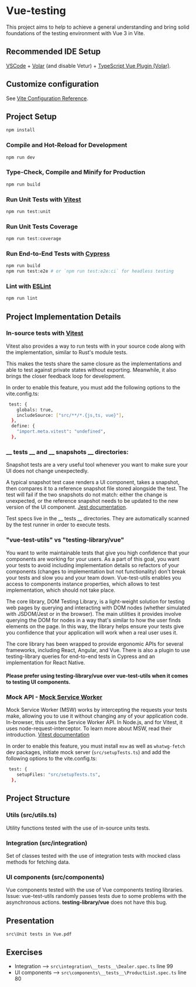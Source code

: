 # Vue-testing

This project aims to help to achieve a general understanding and bring solid foundations of the testing environment with Vue 3 in Vite.

## Recommended IDE Setup

[VSCode](https://code.visualstudio.com/) + [Volar](https://marketplace.visualstudio.com/items?itemName=johnsoncodehk.volar) (and disable Vetur) + [TypeScript Vue Plugin (Volar)](https://marketplace.visualstudio.com/items?itemName=johnsoncodehk.vscode-typescript-vue-plugin).

## Customize configuration

See [Vite Configuration Reference](https://vitejs.dev/config/).

## Project Setup

```sh
npm install
```

### Compile and Hot-Reload for Development

```sh
npm run dev
```

### Type-Check, Compile and Minify for Production

```sh
npm run build
```

### Run Unit Tests with [Vitest](https://vitest.dev/)

```sh
npm run test:unit
```

### Run Unit Tests Coverage

```sh
npm run test:coverage
```

### Run End-to-End Tests with [Cypress](https://www.cypress.io/)

```sh
npm run build
npm run test:e2e # or `npm run test:e2e:ci` for headless testing
```

### Lint with [ESLint](https://eslint.org/)

```sh
npm run lint
```

## Project Implementation Details

### In-source tests with [Vitest](https://vitest.dev/guide/in-source.html)

Vitest also provides a way to run tests with in your source code along with the implementation, similar to Rust's module tests.

This makes the tests share the same closure as the implementations and able to test against private states without exporting. Meanwhile, it also brings the closer feedback loop for development.

In order to enable this feature, you must add the following options to the vite.config.ts:

```sh
 test: {
    globals: true,
    includeSource: ["src/**/*.{js,ts, vue}"],
  },
  define: {
    "import.meta.vitest": "undefined",
  },
```

###  __ tests __ and __ snapshots __ directories:

Snapshot tests are a very useful tool whenever you want to make sure your UI does not change unexpectedly.

A typical snapshot test case renders a UI component, takes a snapshot, then compares it to a reference snapshot file stored alongside the test. The test will fail if the two snapshots do not match: either the change is unexpected, or the reference snapshot needs to be updated to the new version of the UI component. [Jest documentation](https://jestjs.io/docs/snapshot-testing).


Test specs live in the __ tests __ directories. They are automatically scanned by the test runner in order to execute tests.

###  "vue-test-utils" vs "testing-library/vue"

You want to write maintainable tests that give you high confidence that your components are working for your users. As a part of this goal, you want your tests to avoid including implementation details so refactors of your components (changes to implementation but not functionality) don't break your tests and slow you and your team down. Vue-test-utils enables you access to components instance properties, which allows to test implementation, which should not take place.

The core library, DOM Testing Library, is a light-weight solution for testing web pages by querying and interacting with DOM nodes (whether simulated with JSDOM/Jest or in the browser). The main utilities it provides involve querying the DOM for nodes in a way that's similar to how the user finds elements on the page. In this way, the library helps ensure your tests give you confidence that your application will work when a real user uses it.

The core library has been wrapped to provide ergonomic APIs for several frameworks, including React, Angular, and Vue. There is also a plugin to use testing-library queries for end-to-end tests in Cypress and an implementation for React Native.

#### **Please prefer using testing-library/vue over vue-test-utils when it comes to testing UI components.**

### Mock API - [Mock Service Worker](https://mswjs.io/)

Mock Service Worker (MSW) works by intercepting the requests your tests make, allowing you to use it without changing any of your application code. In-browser, this uses the Service Worker API. In Node.js, and for Vitest, it uses node-request-interceptor. To learn more about MSW, read their introduction. [Vitest documentation](https://vitest.dev/guide/mocking.html#requests)

In order to enable this feature, you must install `msw` as well as  `whatwg-fetch` dev packages, initiate mock server (`src/setupTests.ts`) and add the following options to the vite.config.ts:

```sh
 test: {
    setupFiles: "src/setupTests.ts",
  },
```


## Project Structure

### Utils (src/utils.ts)

Utility functions tested with the use of in-source units tests.

### Integration (src/integration)

Set of classes tested with the use of integration tests with mocked class methods for fetching data.

### UI components (src/components)

Vue components tested with the use of Vue components testing libraries. Issue: vue-test-utils randomly passes tests due to some problems with the asynchronous actions. **testing-library/vue** does not have this bug.

## Presentation

`src\Unit tests in Vue.pdf`

## Exercises

- Integration --> `src\integration\__tests__\Dealer.spec.ts` line 99
- UI components --> `src\components\__tests__\ProductList.spec.ts` line 80

